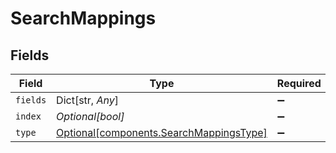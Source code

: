# SearchMappings


## Fields

| Field                                                                                | Type                                                                                 | Required                                                                             | Description                                                                          |
| ------------------------------------------------------------------------------------ | ------------------------------------------------------------------------------------ | ------------------------------------------------------------------------------------ | ------------------------------------------------------------------------------------ |
| `fields`                                                                             | Dict[str, *Any*]                                                                     | :heavy_minus_sign:                                                                   | N/A                                                                                  |
| `index`                                                                              | *Optional[bool]*                                                                     | :heavy_minus_sign:                                                                   | N/A                                                                                  |
| `type`                                                                               | [Optional[components.SearchMappingsType]](../../models/shared/searchmappingstype.md) | :heavy_minus_sign:                                                                   | N/A                                                                                  |